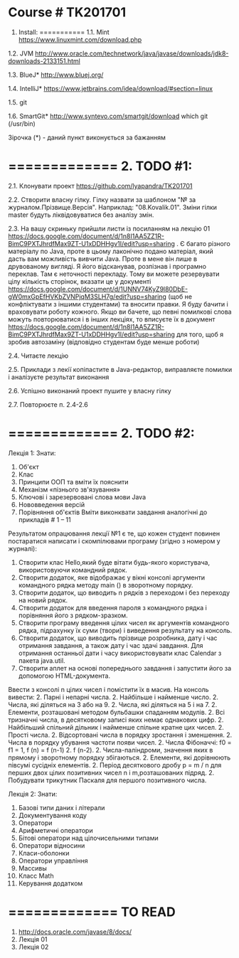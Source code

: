 Course # TK201701
===========
1. Install:
===========
1.1. Mint
    https://www.linuxmint.com/download.php
    
1.2. JVM
    http://www.oracle.com/technetwork/java/javase/downloads/jdk8-downloads-2133151.html
    
1.3. BlueJ*
    http://www.bluej.org/
    
1.4. IntelliJ*
    https://www.jetbrains.com/idea/download/#section=linux
    
1.5. git

1.6. SmartGit* 
    http://www.syntevo.com/smartgit/download
    which git (/usr/bin)

Зірочка (*) - даний пункт виконується за бажанням

=============
2. TODO #1:
=============
2.1. Клонувати проект https://github.com/lyapandra/TK201701

2.2. Створити власну гілку. Гілку назвати за шаблоном "№ за журналом.Прізвище.Версія". Наприклад: "08.Kovalik.01". Зміни гілки master будуть ліквідовуватися без аналізу змін.

2.3. На вашу скриньку прийшли листи із посиланням на лекцію 01 https://docs.google.com/document/d/1n8I1AA5ZZ1R-BimC9PXTJhrdfMax9ZT-U1xDDHHgv1I/edit?usp=sharing .
Є багато різного матеріалу по Java, проте в цьому лаконічно подано матеріал, який дасть вам можливість вивчити Java. Проте в мене він лише в друвованому вигляді. Я його відсканував, розпізнав і програмно переклав. Там є неточності перекладу. Тому ви можете резервувати цілу кількість сторінок, вказати це у документі https://docs.google.com/document/d/1UNNV74KyZ9l80DbE-gW0mxGpEfHVKbZVNPjqM3SLH7g/edit?usp=sharing (щоб не конфліктувати з іншими студентами) та вносити правки. Я буду бачити і враховувати роботу кожного. Якщо ви бачете, що певні помилкові слова можуть повторюватися і в інших лекціях, то вписуєте їх в документ https://docs.google.com/document/d/1n8I1AA5ZZ1R-BimC9PXTJhrdfMax9ZT-U1xDDHHgv1I/edit?usp=sharing для того, щоб я зробив автозаміну (відповідно студентам буде менше роботи)

2.4. Читаєте лекцію

2.5. Приклади з лекії копіпастите в Java-редактор, виправляєте помилки і аналізуєте результат виконання

2.6. Успішно виконаний проект пушите у власну гілку

2.7. Повторюєте п. 2.4-2.6

=============
2. TODO #2:
=============
Лекція 1:
Знати:
1.	Об'єкт
2.	Клас
3.	Принципи ООП та вміти їх пояснити
4.	Механізм «пізнього зв'язування»
5.	Ключові і зарезервовані слова мови Java
6.	Нововведення версій
7.	Порівняння об'єктів
Вміти виконквати завдання аналогічні до прикладів # 1 – 11

Результатом опрацювання лекції №1 є те, що кожен студент повинен постаратися написати і скомпілювами програму (згідно з номером у журналі):
  1.  Створити клас Hello,який буде вітати будь-якого користувача, використовуючи командний рядок.
  2.  Створити додаток, яке відображає у вікні консолі аргументи командного рядка методу main () в зворотному порядку.
  2.  Створити додаток, що виводить n рядків з переходом і без переходу на новий рядок.
  2.  Створити додаток для введення пароля з командного рядка і порівняння його з рядком-зразком.
  2.  Створити програму введення цілих чисел як аргументів командного рядка, підрахунку їх суми (твори) і виведення результату на консоль.
  2.  Створити додаток, що виводить прізвище розробника, дату і час отримання завдання, а також дату і час здачі завдання. Для отримання останньої дати і часу використовувати клас Calendar з пакета java.util.
  2.  Створити аплет на основі попереднього завдання і запустити його за допомогою HTML-документа.

Ввести з консолі n цілих чисел і помістити їх в масив. На консоль вивести:
  2.  Парні і непарні числа.
  2.  Найбільше і найменше число.
  2.  Числа, які діляться на 3 або на 9.
  2.  Числа, які діляться на 5 і на 7.
  2.  Елементи, розташовані методом бульбашки спаданням модулів.
  2.  Всі тризначні числа, в десятковому записі яких немає однакових цифр.
  2.  Найбільший спільний дільник і найменше спільне кратне цих чисел.
  2.  Прості числа.
  2.  Відсортовані числа в порядку зростання і зменшення.
  2.  Числа в порядку убування частоти появи чисел.
  2.  Числа Фібоначчі: f0 = f1 = 1, f (n) = f (n-1)  2.  f (n-2).
  2.  Числа-паліндроми, значення яких в прямому і зворотному порядку збігаються.
  2.  Елементи, які дорівнюють півсумі сусідніх елементів.
  2.  Період десяткового дробу p = m / n для перших двох цілих позитивних чисел n і m,розташованих підряд.
  2.  Побудувати трикутник Паскаля для першого позитивного числа. 


Лекція 2:
Знати:
1.	Базові типи даних і літерали
2.	Документування коду
3.	Оператори
4.	Арифметичні оператори
5.	Бітові оператори над цілочисельними типами
6.	Оператори відносини
7.	Класи-оболонки
8.	Оператори управління
9.	Массивы
10.	Класс Math
11.	Керування додатком

=============
TO READ
=============
1. http://docs.oracle.com/javase/8/docs/
2. Лекція 01
3. Лекція 02
